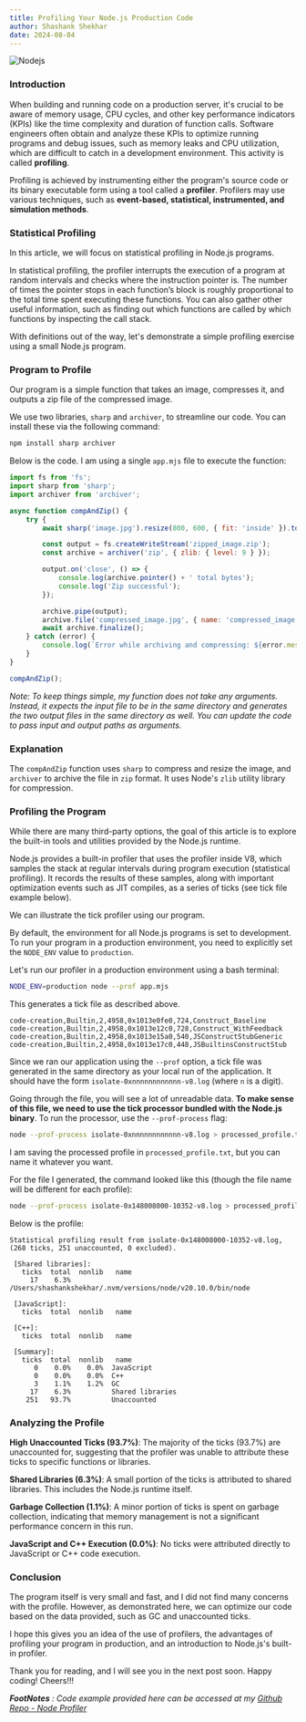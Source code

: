 ```yaml
---
title: Profiling Your Node.js Production Code
author: Shashank Shekhar
date: 2024-08-04
---
```


![Nodejs](/nodeJS.svg "Node")

### Introduction

When building and running code on a production server, it's crucial to be aware of memory usage, CPU cycles, and other key performance indicators (KPIs) like the time complexity and duration of function calls. Software engineers often obtain and analyze these KPIs to optimize running programs and debug issues, such as memory leaks and CPU utilization, which are difficult to catch in a development environment. This activity is called **profiling**.

Profiling is achieved by instrumenting either the program's source code or its binary executable form using a tool called a **profiler**. Profilers may use various techniques, such as **event-based, statistical, instrumented, and simulation methods**.

### Statistical Profiling

In this article, we will focus on statistical profiling in Node.js programs. 

In statistical profiling, the profiler interrupts the execution of a program at random intervals and checks where the instruction pointer is. The number of times the pointer stops in each function’s block is roughly proportional to the total time spent executing these functions. You can also gather other useful information, such as finding out which functions are called by which functions by inspecting the call stack.

With definitions out of the way, let's demonstrate a simple profiling exercise using a small Node.js program.

### Program to Profile

Our program is a simple function that takes an image, compresses it, and outputs a zip file of the compressed image.

We use two libraries, `sharp` and `archiver`, to streamline our code. You can install these via the following command:

```bash
npm install sharp archiver 
```

Below is the code. I am using a single `app.mjs` file to execute the function:

```javascript
import fs from 'fs';
import sharp from 'sharp';
import archiver from 'archiver';

async function compAndZip() {
    try {
        await sharp('image.jpg').resize(800, 600, { fit: 'inside' }).toFile('compressed_image.jpg');

        const output = fs.createWriteStream('zipped_image.zip');
        const archive = archiver('zip', { zlib: { level: 9 } });

        output.on('close', () => {
            console.log(archive.pointer() + ' total bytes');
            console.log('Zip successful');
        });

        archive.pipe(output);
        archive.file('compressed_image.jpg', { name: 'compressed_image.jpg' });
        await archive.finalize();
    } catch (error) {
        console.log(`Error while archiving and compressing: ${error.message}`);
    }
}

compAndZip();
```

*Note: To keep things simple, my function does not take any arguments. Instead, it expects the input file to be in the same directory and generates the two output files in the same directory as well. You can update the code to pass input and output paths as arguments.*

### Explanation

The `compAndZip` function uses `sharp` to compress and resize the image, and `archiver` to archive the file in `zip` format. It uses Node's `zlib` utility library for compression.

### Profiling the Program

While there are many third-party options, the goal of this article is to explore the built-in tools and utilities provided by the Node.js runtime.

Node.js provides a built-in profiler that uses the profiler inside V8, which samples the stack at regular intervals during program execution (statistical profiling). It records the results of these samples, along with important optimization events such as JIT compiles, as a series of ticks (see tick file example below).

We can illustrate the tick profiler using our program.

By default, the environment for all Node.js programs is set to development. To run your program in a production environment, you need to explicitly set the `NODE_ENV` value to `production`.

Let's run our profiler in a production environment using a bash terminal:

```bash 
NODE_ENV=production node --prof app.mjs
```

This generates a tick file as described above.

```log
code-creation,Builtin,2,4958,0x1013e0fe0,724,Construct_Baseline
code-creation,Builtin,2,4958,0x1013e12c0,728,Construct_WithFeedback
code-creation,Builtin,2,4958,0x1013e15a0,540,JSConstructStubGeneric
code-creation,Builtin,2,4958,0x1013e17c0,448,JSBuiltinsConstructStub
```

Since we ran our application using the `--prof` option, a tick file was generated in the same directory as your local run of the application. It should have the form `isolate-0xnnnnnnnnnnnn-v8.log` (where `n` is a digit).

Going through the file, you will see a lot of unreadable data. **To make sense of this file, we need to use the tick processor bundled with the Node.js binary**. To run the processor, use the `--prof-process` flag:

```bash
node --prof-process isolate-0xnnnnnnnnnnnn-v8.log > processed_profile.txt
```

I am saving the processed profile in `processed_profile.txt`, but you can name it whatever you want.

For the file I generated, the command looked like this (though the file name will be different for each profile):

```bash
node --prof-process isolate-0x148008000-10352-v8.log > processed_profile.txt  
```

Below is the profile:

```log
Statistical profiling result from isolate-0x148008000-10352-v8.log, (268 ticks, 251 unaccounted, 0 excluded).

 [Shared libraries]:
   ticks  total  nonlib   name
     17    6.3%          /Users/shashankshekhar/.nvm/versions/node/v20.10.0/bin/node

 [JavaScript]:
   ticks  total  nonlib   name

 [C++]:
   ticks  total  nonlib   name

 [Summary]:
   ticks  total  nonlib   name
      0    0.0%    0.0%  JavaScript
      0    0.0%    0.0%  C++
      3    1.1%    1.2%  GC
     17    6.3%          Shared libraries
    251   93.7%          Unaccounted
```

### Analyzing the Profile

**High Unaccounted Ticks (93.7%)**: The majority of the ticks (93.7%) are unaccounted for, suggesting that the profiler was unable to attribute these ticks to specific functions or libraries.

**Shared Libraries (6.3%)**: A small portion of the ticks is attributed to shared libraries. This includes the Node.js runtime itself.

**Garbage Collection (1.1%)**: A minor portion of ticks is spent on garbage collection, indicating that memory management is not a significant performance concern in this run.

**JavaScript and C++ Execution (0.0%)**: No ticks were attributed directly to JavaScript or C++ code execution.

### Conclusion

The program itself is very small and fast, and I did not find many concerns with the profile. However, as demonstrated here, we can optimize our code based on the data provided, such as GC and unaccounted ticks.

I hope this gives you an idea of the use of profilers, the advantages of profiling your program in production, and an introduction to Node.js's built-in profiler.

Thank you for reading, and I will see you in the next post soon. Happy coding! Cheers!!!

***FootNotes** : Code example provided here can be accessed at my [Github Repo - Node Profiler](https://github.com/thatShashankGuy/code-examples/tree/master)*
